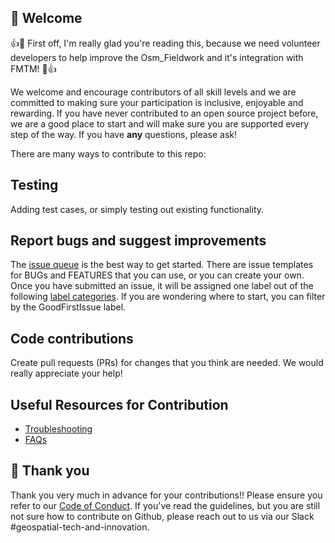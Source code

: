 ## :hugs: Welcome

:+1::tada: First off, I'm really glad you're reading this, because we need volunteer developers to help improve the Osm_Fieldwork and it's integration with FMTM! :tada::+1:

We welcome and encourage contributors of all skill levels and we are committed to making sure your participation is inclusive, enjoyable and rewarding. If you have never contributed to an open source project before, we are a good place to start and will make sure you are supported every step of the way. If you have **any** questions, please ask!

There are many ways to contribute to this repo:

## Testing

Adding test cases, or simply testing out existing functionality.

## Report bugs and suggest improvements

The [issue queue](https://github.com/hotosm/osm_fieldwork/issues) is the best way to get started. There are issue templates for BUGs and FEATURES that you can use, or you can create your own. Once you have submitted an issue, it will be assigned one label out of the following [label categories](https://github.com/hotosm/osm_fieldwork/labels). If you are wondering where to start, you can filter by the GoodFirstIssue label.

## Code contributions

Create pull requests (PRs) for changes that you think are needed. We would really appreciate your help!

## Useful Resources for Contribution 
- [Troubleshooting](https://github.com/hotosm/osm-fieldwork/wiki/troubleshooting)
- [FAQs](https://github.com/hotosm/osm-fieldwork/wiki/FAQ)


## :handshake: Thank you

Thank you very much in advance for your contributions!! Please ensure you refer to our [Code of Conduct](https://github.com/hotosm/osm-fieldwork/wiki/Code-of-Conduct).
If you've read the guidelines, but you are still not sure how to contribute on Github, please reach out to us via our Slack #geospatial-tech-and-innovation.
